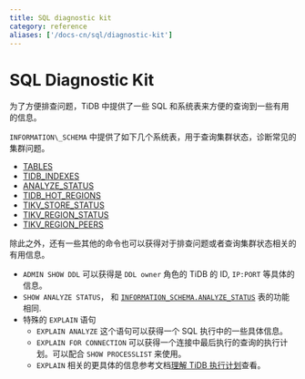 ```yaml
---
title: SQL diagnostic kit
category: reference
aliases: ['/docs-cn/sql/diagnostic-kit']
---
```


# SQL Diagnostic Kit

为了方便排查问题，TiDB 中提供了一些 SQL 和系统表来方便的查询到一些有用的信息。

`INFORMATION\_SCHEMA` 中提供了如下几个系统表，用于查询集群状态，诊断常见的集群问题。

- [TABLES](../dev/reference/system-databases/information-schema.md#TABLES-Table)
- [TIDB\_INDEXES](../dev/reference/system-databases/information-schema.md#TIDB\_INDEXES)
- [ANALYZE\_STATUS](../dev/reference/system-databases/information-schema.md#ANALYZE\_STATUS)
- [TIDB\_HOT\_REGIONS](../dev/reference/system-databases/information-schema.md#TIDB\_HOT\_REGIONS)
- [TIKV\_STORE\_STATUS](../dev/reference/system-databases/information-schema.md#TIKV\_STORE\_STATUS)
- [TIKV\_REGION\_STATUS](../dev/reference/system-databases/information-schema.md#TIKV\_REGION\_STATUS)
- [TIKV\_REGION\_PEERS](../dev/reference/system-databases/information-schema.md#TIKV\_REGION\_PEERS)

除此之外，还有一些其他的命令也可以获得对于排查问题或者查询集群状态相关的有用信息。

- `ADMIN SHOW DDL` 可以获得是 `DDL owner` 角色的 TiDB 的 ID, `IP:PORT` 等具体的信息。
- `SHOW ANALYZE STATUS`， 和 [`INFORMATION_SCHEMA.ANALYZE_STATUS`](../dev/reference/system-databases/information-schema.md#ANALYZE\_STATUS) 表的功能相同.
- 特殊的 `EXPLAIN` 语句
	- `EXPLAIN ANALYZE` 这个语句可以获得一个 SQL 执行中的一些具体信息。
	- `EXPLAIN FOR CONNECTION` 可以获得一个连接中最后执行的查询的执行计划。可以配合 `SHOW PROCESSLIST` 来使用。
	- `EXPLAIN` 相关的更具体的信息参考文档[理解 TiDB 执行计划](../dev/reference/performance/understanding-the-query-execution-plan.md)查看。

